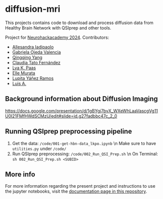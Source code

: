 # diffusion-mri
This projects contains code to download and process diffusion data from Healthy Brain Network with QSIprep and other tools.

Project for [Neurohackacademy 2024](https://github.com/NeuroHackademy2024). Contributors:

* [Allesandra Iadipaolo](https://github.com/aiadipaolo)
* [Gabriela Ojeda  Valencia](https://github.com/Ojvagab)
* [Qingqing Yang](https://github.com/Qingqing-Yang-177)
* [Claudia Tato Fernández](https://github.com/TatoCl)
* [Lya K. Paas](https://github.com/lilikapa)
* [Elle Murata](https://github.com/emucsb)
* [Lupita Yáñez Ramos](https://github.com/Lupitayanez)
* [Luis A.](https://github.com/LuisA00)

## Background information about Diffusion Imaging

https://docs.google.com/presentation/d/1gBYgj7bvX_WXeWhLaaVascgVg11U0I21FMfHWdSCMzU/edit#slide=id.g27fadbbc47c_2_0 

## Running QSIprep preprocessing pipeline

1. Get the data: `/code/001-get-hbn-data_lkpo.ipynb` \n
   Make sure to have `utilities.py` under `/code/`
3. Run QSIprep preprocessing: `/code/002_Run_QSI_Prep.sh` \n
   On Terminal: `sh 002_Run_QSI_Prep.sh <SUBID>`

## More info

For more information regarding the present project and instructions to use the jupyter notebooks, visit the [documentation page in this repository](https://github.com/NeuroHackademy2024/diffusion-mri/tree/main/documentation).

